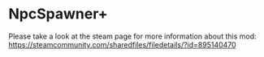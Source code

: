 # NpcSpawner+
Please take a look at the steam page for more information about this mod: https://steamcommunity.com/sharedfiles/filedetails/?id=895140470
